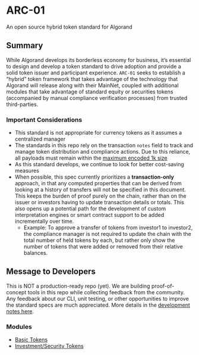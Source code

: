 # ARC-01

An open source hybrid token standard for Algorand

## Summary

While Algorand develops its borderless economy for business, it’s essential to design and develop a  token standard to drive adoption and provide a solid token issuer and participant experience. `ARC-01` seeks to establish a “hybrid” token framework that takes advantage of the technology that Algorand will release along with their MainNet, coupled with additional modules that take advantage of standard equity or securities tokens (accompanied by manual compliance verification processes) from trusted third-parties.

### Important Considerations

- This standard is not appropriate for currency tokens as it assumes a centralized manager
- The standards in this repo rely on the transaction `notes` field to track and manage token distribution and compliance actions. Due to this reliance, all payloads must remain within the [maximum encoded 1k size](https://developer.algorand.org/docs/javascript-sdk#node-example-note-write)
- As this standard develops, we continue to look for better cost-saving measures
- When possible, this spec currently prioritizes a **transaction-only** approach, in that any computed properties that can be derived from looking at a history of transfers will not be specified in this document. This keeps the burden of proof purely on the chain, rather than on the issuer or investors having to update transaction details or totals. This also opens up a potential path for the development of custom interpretation engines or smart contract support to be added incrementally over time.
  - Example: To approve a transfer of tokens from investor1 to investor2, the compliance manager is not required to update the chain with the total number of held tokens by each, but rather only show the number of tokens that were added or removed from their relative balances.

## Message to Developers

This is NOT a production-ready repo (yet). We are building proof-of-concept tools in this repo while collecting feedback from the community. Any feedback about our CLI, unit testing, or other opportunities to improve the standard specs are much appreciated. More details in the
[development notes here](./docs/development-notes.md).

### Modules

* [Basic Tokens](./docs/basic-tokens.md)
* [Investment/Security Tokens](./docs/security-tokens.md)

